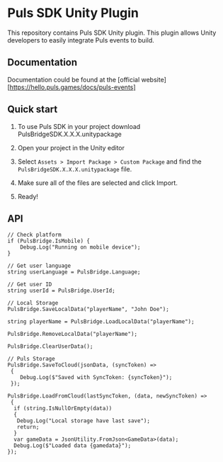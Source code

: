 # Puls SDK Unity Plugin

This repository contains Puls SDK Unity plugin. This plugin allows Unity developers to easily integrate Puls events to build.

## Documentation

Documentation could be found at the [official website][https://hello.puls.games/docs/puls-events]

## Quick start

1. To use Puls SDK in your project download PulsBridgeSDK.X.X.X.unitypackage

2. Open your project in the Unity editor

3. Select `Assets > Import Package > Custom Package` and find the `PulsBridgeSDK.X.X.X.unitypackage` file.

4. Make sure all of the files are selected and click Import.

5. Ready!

## API

```CSharp
// Check platform
if (PulsBridge.IsMobile) {
    Debug.Log("Running on mobile device");
}

// Get user language
string userLanguage = PulsBridge.Language;

// Get user ID
string userId = PulsBridge.UserId;

// Local Storage
PulsBridge.SaveLocalData("playerName", "John Doe");

string playerName = PulsBridge.LoadLocalData("playerName");

PulsBridge.RemoveLocalData("playerName");

PulsBridge.ClearUserData();

// Puls Storage
PulsBridge.SaveToCloud(jsonData, (syncToken) =>
 {
    Debug.Log($"Saved with SyncToken: {syncToken}");
 });

PulsBridge.LoadFromCloud(lastSyncToken, (data, newSyncToken) =>
 {
  if (string.IsNullOrEmpty(data))
  {
   Debug.Log("Local storage have last save");
   return;
  }                
  var gameData = JsonUtility.FromJson<GameData>(data);
  Debug.Log($"Loaded data {gamedata}");
});
```




